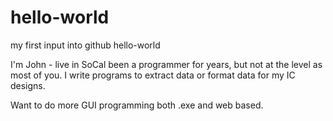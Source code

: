 # hello-world
my first input into github    hello-world

I'm John  - live in SoCal   been a programmer for years, but not at the level as most of you. I write programs to extract data or format data for my IC designs.

Want to do more GUI programming   both .exe and web based.
